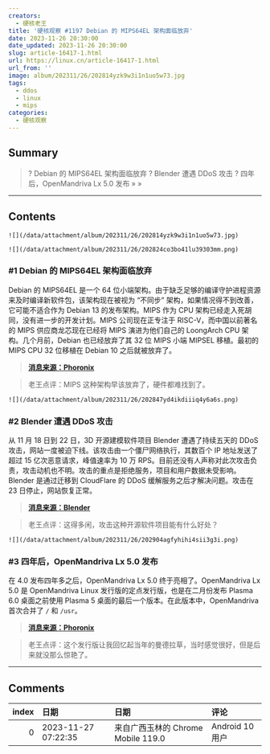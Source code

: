 ```yaml
---
creators:
  - 硬核老王
title: '硬核观察 #1197 Debian 的 MIPS64EL 架构面临放弃'
date: 2023-11-26 20:30:00
date_updated: 2023-11-26 20:30:00
slug: article-16417-1.html
url: https://linux.cn/article-16417-1.html
url_from: ''
image: album/202311/26/202814yzk9w3i1n1uo5w73.jpg
tags:
  - ddos
  - linux
  - mips
categories:
  - 硬核观察
---
```


## Summary

> ? Debian 的 MIPS64EL 架构面临放弃
> ? Blender 遭遇 DDoS 攻击
> ? 四年后，OpenMandriva Lx 5.0 发布
> » 
> »

***

<!-- more -->

## Contents

`![](/data/attachment/album/202311/26/202814yzk9w3i1n1uo5w73.jpg)`

`![](/data/attachment/album/202311/26/202824co3bo41lu39303mm.png)`

### #1 Debian 的 MIPS64EL 架构面临放弃

Debian 的 MIPS64EL 是一个 64 位小端架构。由于缺乏足够的编译守护进程资源来及时编译新软件包，该架构现在被视为 “不同步” 架构，如果情况得不到改善，它可能不适合作为 Debian 13 的发布架构。MIPS 作为 CPU 架构已经走入死胡同，没有进一步的开发计划。MIPS 公司现在正专注于 RISC-V，而中国以前著名的 MIPS 供应商龙芯现在已经将 MIPS 演进为他们自己的 LoongArch CPU 架构。几个月前，Debian 也已经放弃了其 32 位 MIPS 小端 MIPSEL 移植。最初的 MIPS CPU 32 位移植在 Debian 10 之后就被放弃了。

> 
> **[消息来源：Phoronix](https://www.phoronix.com/news/Debian-MIPS64EL-Risk)**
> 
> 
> 

> 
> 老王点评：MIPS 这种架构早该放弃了，硬件都难找到了。
> 
> 
> 

`![](/data/attachment/album/202311/26/202847yd4ikdiiiq4y6a6s.png)`

### #2 Blender 遭遇 DDoS 攻击

从 11 月 18 日到 22 日，3D 开源建模软件项目 Blender 遭遇了持续五天的 DDoS 攻击，网站一度被迫下线。该攻击由一个僵尸网络执行，其数百个 IP 地址发送了超过 15 亿次恶意请求，峰值速率为 10 万 RPS。目前还没有人声称对此次攻击负责，攻击动机也不明。攻击的重点是拒绝服务，项目和用户数据未受影响。Blender 是通过迁移到 CloudFlare 的 DDoS 缓解服务之后才解决问题。攻击在 23 日停止，网站恢复正常。

> 
> **[消息来源：Blender](https://www.blender.org/news/cyberattack-november-2023/)**
> 
> 
> 

> 
> 老王点评：这得多闲，攻击这种开源软件项目能有什么好处？
> 
> 
> 

`![](/data/attachment/album/202311/26/202904agfyhihi4sii3g3i.png)`

### #3 四年后，OpenMandriva Lx 5.0 发布

在 4.0 发布四年多之后，OpenMandriva Lx 5.0 终于亮相了。OpenMandriva Lx 5.0 是 OpenMandriva Linux 发行版的定点发行版，也是在二月份发布 Plasma 6.0 桌面之前使用 Plasma 5 桌面的最后一个版本。在此版本中，OpenMandriva 首次合并了 `/` 和 `/usr`。

> 
> **[消息来源：Phoronix](https://www.phoronix.com/news/OpenMandriva-Lx-5.0)**
> 
> 
> 

> 
> 老王点评：这个发行版让我回忆起当年的曼德拉草，当时感觉很好，但是后来就没那么惊艳了。
> 
> 
>

***

## Comments

|   index | 日期                | 日期                                               | 评论                                                                                    |
|--------:|:--------------------|:---------------------------------------------------|:----------------------------------------------------------------------------------------|
|       0 | 2023-11-27 07:22:35 | 来自广西玉林的 Chrome Mobile 119.0|Android 10 用户 | 现在MIPS架构的市场似乎就只剩下嵌入式了，尤其是路由器。好在OpenWrt一直为MIPS架构提供支持 |
